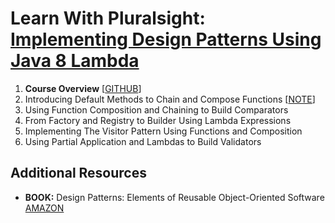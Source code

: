 # Learn With Pluralsight: [Implementing Design Patterns Using Java 8 Lambda][url.course]

1. **Course Overview** [[GITHUB][branch.gh.main]]
2. Introducing Default Methods to Chain and Compose Functions [[NOTE](2-IntroducingDefaultMethodsToChainAndComposeFunctions.note.md)]
3. Using Function Composition and Chaining to Build Comparators
4. From Factory and Registry to Builder Using Lambda Expressions
5. Implementing The Visitor Pattern Using Functions and Composition
6. Using Partial Application and Lambdas to Build Validators

## Additional Resources

- **BOOK:** Design Patterns: Elements of Reusable Object-Oriented Software [AMAZON][resource.book.DesignPatterns]

[url.course]: https://app.pluralsight.com/library/courses/implementing-design-patterns-java-8-lambda-expression
[branch.gh.main]: https://github.com/reinielfc/lrn-ps-java8-lambda-design-patterns/tree/main
[branch.gh.p3]: https://github.com/reinielfc/lrn-ps-java8-lambda-design-patterns/tree/3-UsingFunctionCompositionAndChainingToBuildComparators
[branch.gh.p4]: https://github.com/reinielfc/lrn-ps-java8-lambda-design-patterns/tree/4-FromFactoryAndRegistryToBuilderUsingLambdaExpressions
[branch.gh.p5]: https://github.com/reinielfc/lrn-ps-java8-lambda-design-patterns/tree/5-ImplementingTheVisitorPatternUsingFunctionsAndComposition
[branch.gh.p6]: https://github.com/reinielfc/lrn-ps-java8-lambda-design-patterns/tree/6-UsingPartialApplicationAndLambdasToBuildValidators
[resource.book.DesignPatterns]: https://www.amazon.com/Design-Patterns-Object-Oriented-Addison-Wesley-Professional-ebook/dp/B000SEIBB8